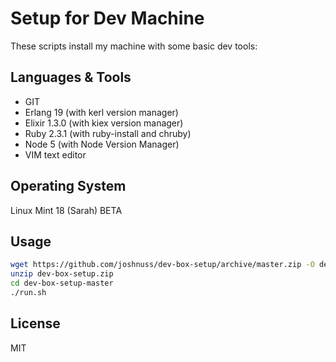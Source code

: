 # Setup for Dev Machine

These scripts install my machine with some basic dev tools:

## Languages & Tools

- GIT
- Erlang 19 (with kerl version manager)
- Elixir 1.3.0 (with kiex version manager)
- Ruby 2.3.1 (with ruby-install and chruby)
- Node 5 (with Node Version Manager)
- VIM text editor

## Operating System

Linux Mint 18 (Sarah) BETA

## Usage

```bash
wget https://github.com/joshnuss/dev-box-setup/archive/master.zip -O dev-box-setup.zip
unzip dev-box-setup.zip
cd dev-box-setup-master
./run.sh
```

## License

MIT
